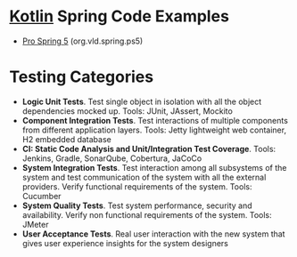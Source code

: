 # [Kotlin](https://kotlinlang.org/) Spring Code Examples

- [Pro Spring 5](http://www.apress.com/us/book/9781484228074) (org.vld.spring.ps5)

# Testing Categories

- **Logic Unit Tests**. Test single object in isolation with all the object dependencies mocked up. Tools: JUnit,
  JAssert, Mockito
- **Component Integration Tests**. Test interactions of multiple components from different application layers. Tools:
  Jetty lightweight web container, H2 embedded database
- **CI: Static Code Analysis and Unit/Integration Test Coverage**. Tools: Jenkins, Gradle, SonarQube, Cobertura, JaCoCo
- **System Integration Tests**. Test interaction among all subsystems of the system and test communication of the system
  with all the external providers. Verify functional requirements of the system. Tools: Cucumber
- **System Quality Tests**. Test system performance, security and availability. Verify non functional requirements of
  the system. Tools: JMeter
- **User Acceptance Tests**. Real user interaction with the new system that gives user experience insights for the
  system designers